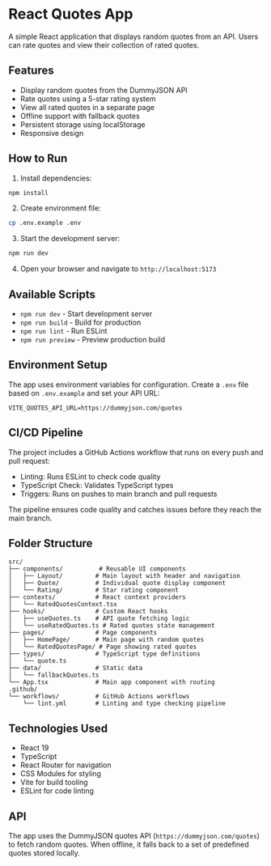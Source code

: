 # React Quotes App

A simple React application that displays random quotes from an API. Users can rate quotes and view their collection of rated quotes.

## Features

- Display random quotes from the DummyJSON API
- Rate quotes using a 5-star rating system
- View all rated quotes in a separate page
- Offline support with fallback quotes
- Persistent storage using localStorage
- Responsive design

## How to Run

1. Install dependencies:
```bash
npm install
```

2. Create environment file:
```bash
cp .env.example .env
```

3. Start the development server:
```bash
npm run dev
```

4. Open your browser and navigate to `http://localhost:5173`

## Available Scripts

- `npm run dev` - Start development server
- `npm run build` - Build for production
- `npm run lint` - Run ESLint
- `npm run preview` - Preview production build

## Environment Setup

The app uses environment variables for configuration. Create a `.env` file based on `.env.example` and set your API URL:

```
VITE_QUOTES_API_URL=https://dummyjson.com/quotes
```

## CI/CD Pipeline

The project includes a GitHub Actions workflow that runs on every push and pull request:

- Linting: Runs ESLint to check code quality
- TypeScript Check: Validates TypeScript types
- Triggers: Runs on pushes to main branch and pull requests

The pipeline ensures code quality and catches issues before they reach the main branch.

## Folder Structure

```
src/
├── components/          # Reusable UI components
│   ├── Layout/         # Main layout with header and navigation
│   ├── Quote/          # Individual quote display component
│   └── Rating/         # Star rating component
├── contexts/           # React context providers
│   └── RatedQuotesContext.tsx
├── hooks/              # Custom React hooks
│   ├── useQuotes.ts    # API quote fetching logic
│   └── useRatedQuotes.ts # Rated quotes state management
├── pages/              # Page components
│   ├── HomePage/       # Main page with random quotes
│   └── RatedQuotesPage/ # Page showing rated quotes
├── types/              # TypeScript type definitions
│   └── quote.ts
├── data/               # Static data
│   └── fallbackQuotes.ts
└── App.tsx             # Main app component with routing
.github/
└── workflows/          # GitHub Actions workflows
    └── lint.yml        # Linting and type checking pipeline
```

## Technologies Used

- React 19
- TypeScript
- React Router for navigation
- CSS Modules for styling
- Vite for build tooling
- ESLint for code linting

## API

The app uses the DummyJSON quotes API (`https://dummyjson.com/quotes`) to fetch random quotes. When offline, it falls back to a set of predefined quotes stored locally.
